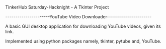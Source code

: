 TinkerHub Saturday-Hacknight - A Tkinter Project

----------------------YouTube Video Downloader----------------------

A basic GUI desktop application for downloading YouTube videos, given its link.

Implemented using python packages namely, tkinter, pytube and, YouTube. 
